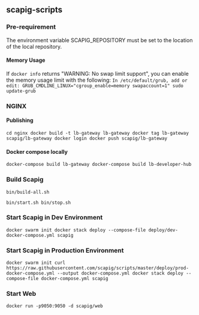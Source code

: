 ## scapig-scripts

### Pre-requirement

The environment variable SCAPIG_REPOSITORY must be set to the location of the local repository.

#### Memory Usage
If `docker info` returns "WARNING: No swap limit support", you can enable the memory usage limit with the following:
``
In /etc/default/grub, add or edit:
GRUB_CMDLINE_LINUX="cgroup_enable=memory swapaccount=1"
sudo update-grub
``

### NGINX
#### Publishing
``
cd nginx
docker build -t lb-gateway lb-gateway
docker tag lb-gateway scapig/lb-gateway
docker login
docker push scapig/lb-gateway
``

#### Docker compose locally
``
docker-compose build lb-gateway
docker-compose build lb-developer-hub
``

### Build Scapig
``
bin/build-all.sh
``


``
bin/start.sh
bin/stop.sh
``

### Start Scapig in Dev Environment
``
docker swarm init
docker stack deploy --compose-file deploy/dev-docker-compose.yml scapig
``

### Start Scapig in Production Environment
``
docker swarm init
curl https://raw.githubusercontent.com/scapig/scripts/master/deploy/prod-docker-compose.yml --output docker-compose.yml
docker stack deploy --compose-file docker-compose.yml scapig
``

### Start Web
``
docker run -p9050:9050 -d scapig/web
``
